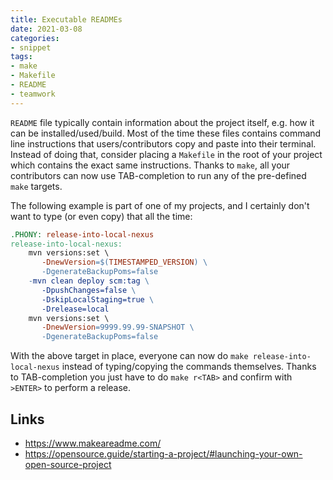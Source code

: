 ```yaml
---
title: Executable READMEs
date: 2021-03-08
categories:
- snippet
tags:
- make
- Makefile
- README
- teamwork
---
```


`README` file typically contain information about the project itself, e.g. how it can be installed/used/build. Most of the time these files contains command line instructions that users/contributors copy and paste into their terminal. Instead of doing that, consider placing a `Makefile` in the root of your project which contains the exact same instructions. Thanks to `make`, all your contributors can now use TAB-completion to run any of the pre-defined `make` targets.

The following example is part of one of my projects, and I certainly don't want to type (or even copy) that all the time:

```makefile
.PHONY: release-into-local-nexus
release-into-local-nexus:
	mvn versions:set \
	   -DnewVersion=$(TIMESTAMPED_VERSION) \
	   -DgenerateBackupPoms=false
	-mvn clean deploy scm:tag \
	   -DpushChanges=false \
	   -DskipLocalStaging=true \
	   -Drelease=local
	mvn versions:set \
	   -DnewVersion=9999.99.99-SNAPSHOT \
	   -DgenerateBackupPoms=false
```

With the above target in place, everyone can now do `make release-into-local-nexus` instead of typing/copying the commands themselves. Thanks to TAB-completion you just have to do `make r<TAB>` and confirm with `>ENTER>` to perform a release.

## Links

- https://www.makeareadme.com/
- https://opensource.guide/starting-a-project/#launching-your-own-open-source-project
